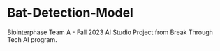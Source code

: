 # Bat-Detection-Model
Biointerphase Team A - Fall 2023 AI Studio Project from Break Through Tech AI program. 
